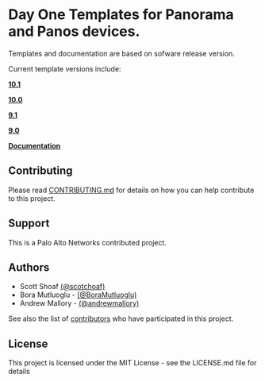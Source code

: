 # Day One Templates for Panorama and Panos devices.

Templates and documentation are based on sofware release version.

Current template versions include:

[**10.1**](https://github.com/PaloAltoNetworks/iron-skillet/tree/panos_v10.1)

[**10.0**](https://github.com/PaloAltoNetworks/iron-skillet/tree/panos_v10.0)

[**9.1**](https://github.com/PaloAltoNetworks/iron-skillet/tree/panos_v9.1)

[**9.0**](https://github.com/PaloAltoNetworks/iron-skillet/tree/panos_v9.0)

[**Documentation**](https://iron-skillet.readthedocs.io)


## Contributing
Please read [CONTRIBUTING.md](https://github.com/PaloAltoNetworks/iron-skillet/blob/master/CONTRIBUTING.md) for details on how you can help contribute to this project.


## Support
This is a Palo Alto Networks contributed project.


## Authors

* Scott Shoaf [(@scotchoaf)](https://github.com/scotchoaf)
* Bora Mutluoglu - [(@BoraMutluoglu)](https://github.com/BoraMutluoglu)
* Andrew Mallory - [(@andrewmallory)](https://github.com/andrewmallory)

See also the list of [contributors](https://github.com/PaloAltoNetworks/iron-skillet/contributors) who have participated in this project.


## License

This project is licensed under the MIT License - see the LICENSE.md file for details